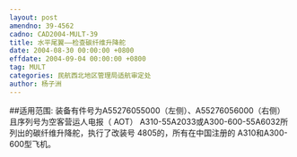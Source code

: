 ```yaml
---
layout: post
amendno: 39-4562
cadno: CAD2004-MULT-39
title: 水平尾翼——检查碳纤维升降舵
date: 2004-08-30 00:00:00 +0800
effdate: 2004-09-04 00:00:00 +0800
tag: MULT
categories: 民航西北地区管理局适航审定处
author: 杨子洲
---
```


##适用范围:
装备有件号为A55276055000（左侧）、A55276056000（右侧）且序列号为空客营运人电报（ AOT） A310-55A2033或A300-600-55A6032所列出的碳纤维升降舵，执行了改装号 4805的，所有在中国注册的 A310和A300-600型飞机。

